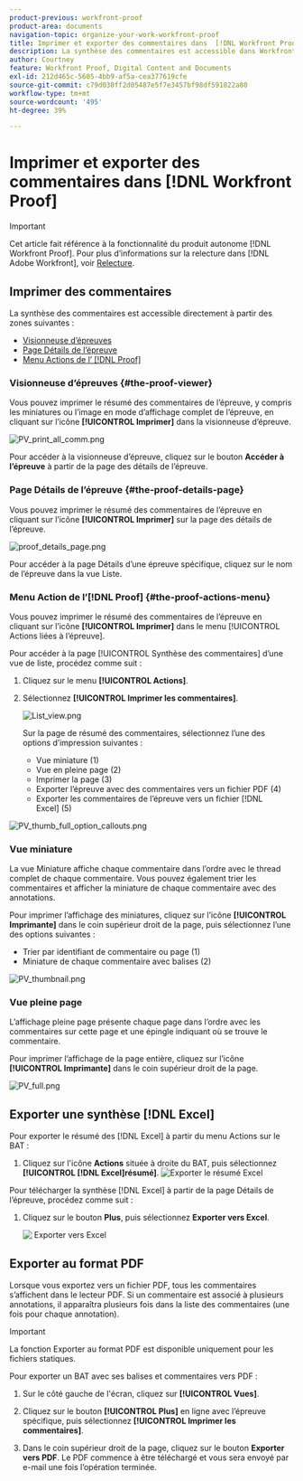 ```yaml
---
product-previous: workfront-proof
product-area: documents
navigation-topic: organize-your-work-workfront-proof
title: Imprimer et exporter des commentaires dans  [!DNL Workfront Proof]
description: La synthèse des commentaires est accessible dans Workfront Proof.
author: Courtney
feature: Workfront Proof, Digital Content and Documents
exl-id: 212d465c-5605-4bb9-af5a-cea377619cfe
source-git-commit: c79d030ff2d05487e5f7e3457bf98df591822a80
workflow-type: tm+mt
source-wordcount: '495'
ht-degree: 39%

---
```


# Imprimer et exporter des commentaires dans [!DNL Workfront Proof]

<!-- Audited: 4/2025 -->

>[!IMPORTANT]
>
>Cet article fait référence à la fonctionnalité du produit autonome [!DNL Workfront Proof]. Pour plus d’informations sur la relecture dans [!DNL Adobe Workfront], voir [Relecture](../../../review-and-approve-work/proofing/proofing.md).

## Imprimer des commentaires

La synthèse des commentaires est accessible directement à partir des zones suivantes :

* [Visionneuse d’épreuves](#the-proof-viewer)
* [Page Détails de l’épreuve](#the-proof-details-page)
* [Menu Actions de l’ [!DNL Proof] &#x200B;](#the-proof-actions-menu)

### Visionneuse d’épreuves {#the-proof-viewer}

Vous pouvez imprimer le résumé des commentaires de l’épreuve, y compris les miniatures ou l’image en mode d’affichage complet de l’épreuve, en cliquant sur l’icône **[!UICONTROL Imprimer]** dans la visionneuse d’épreuve.

![PV_print_all_comm.png](assets/pv-print-all-comm-350x158.png)

Pour accéder à la visionneuse d’épreuve, cliquez sur le bouton **Accéder à l’épreuve** à partir de la page des détails de l’épreuve.

### Page Détails de l’épreuve {#the-proof-details-page}

Vous pouvez imprimer le résumé des commentaires de l’épreuve en cliquant sur l’icône **[!UICONTROL Imprimer]** sur la page des détails de l’épreuve.

![proof_details_page.png](assets/proof-details-page-350x231.png)

Pour accéder à la page Détails d’une épreuve spécifique, cliquez sur le nom de l’épreuve dans la vue Liste.

### Menu Action de l’[!DNL Proof] {#the-proof-actions-menu}

Vous pouvez imprimer le résumé des commentaires de l’épreuve en cliquant sur l’icône **[!UICONTROL Imprimer]** dans le menu [!UICONTROL Actions liées à l’épreuve].

Pour accéder à la page [!UICONTROL Synthèse des commentaires] d’une vue de liste, procédez comme suit :

1. Cliquez sur le menu **[!UICONTROL Actions]**.
1. Sélectionnez **[!UICONTROL Imprimer les commentaires]**.

   ![List_view.png](assets/list-view-350x155.png)

   Sur la page de résumé des commentaires, sélectionnez l’une des options d’impression suivantes :

   * Vue miniature (1)
   * Vue en pleine page (2)
   * Imprimer la page (3)
   * Exporter l’épreuve avec des commentaires vers un fichier PDF (4)
   * Exporter les commentaires de l’épreuve vers un fichier [!DNL Excel] (5)

![PV_thumb_full_option_callouts.png](assets/pv-thumb-full-option-callouts-350x154.png)

### Vue miniature

La vue Miniature affiche chaque commentaire dans l’ordre avec le thread complet de chaque commentaire. Vous pouvez également trier les commentaires et afficher la miniature de chaque commentaire avec des annotations.

Pour imprimer l’affichage des miniatures, cliquez sur l’icône **[!UICONTROL Imprimante]** dans le coin supérieur droit de la page, puis sélectionnez l’une des options suivantes :

* Trier par identifiant de commentaire ou page (1)
* Miniature de chaque commentaire avec balises (2)

![PV_thumbnail.png](assets/pv-thumbnail-350x290.png)

### Vue pleine page

L’affichage pleine page présente chaque page dans l’ordre avec les commentaires sur cette page et une épingle indiquant où se trouve le commentaire.

Pour imprimer l’affichage de la page entière, cliquez sur l’icône **[!UICONTROL Imprimante]** dans le coin supérieur droit de la page.

![PV_full.png](assets/pv-full-350x347.png)

## Exporter une synthèse [!DNL Excel]

Pour exporter le résumé des [!DNL Excel] à partir du menu Actions sur le BAT :

1. Cliquez sur l&#39;icône **Actions** située à droite du BAT, puis sélectionnez **[!UICONTROL [!DNL Excel]résumé]**.
   ![Exporter le résumé Excel](assets/excel-summary-option.png)

Pour télécharger la synthèse [!DNL Excel] à partir de la page Détails de l’épreuve, procédez comme suit :

1. Cliquez sur le bouton **Plus**, puis sélectionnez **Exporter vers Excel**.

   ![&#x200B; Exporter vers Excel &#x200B;](assets/export-to-excel.png)

## Exporter au format PDF

Lorsque vous exportez vers un fichier PDF, tous les commentaires s’affichent dans le lecteur PDF. Si un commentaire est associé à plusieurs annotations, il apparaîtra plusieurs fois dans la liste des commentaires (une fois pour chaque annotation).

>[!IMPORTANT]
>
>La fonction Exporter au format PDF est disponible uniquement pour les fichiers statiques.

Pour exporter un BAT avec ses balises et commentaires vers PDF :

1. Sur le côté gauche de l&#39;écran, cliquez sur **[!UICONTROL Vues]**.
1. Cliquez sur le bouton **[!UICONTROL Plus]** en ligne avec l’épreuve spécifique, puis sélectionnez **[!UICONTROL Imprimer les commentaires]**.

1. Dans le coin supérieur droit de la page, cliquez sur le bouton **Exporter vers PDF**. Le PDF commence à être téléchargé et vous sera envoyé par e-mail une fois l’opération terminée.
